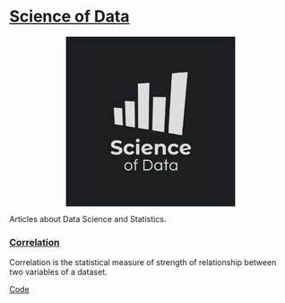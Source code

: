 # [Science of Data](https://medium.com/science-of-data)

<img style=" display: block;
     max-width: 60%;
    height: auto;
    margin: auto;
    float: none!important;" src="Logo/pub_logo.png"
    alt ="publication-logo"/>  

Articles about Data Science and Statistics.

### [Correlation]()  
Correlation is the statistical measure of strength of relationship between two variables of a dataset.
    
[Code](correlation/)